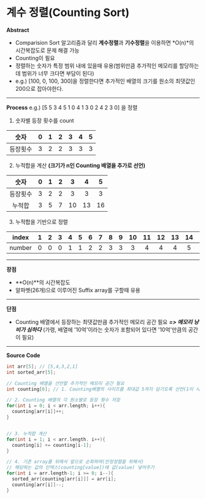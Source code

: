 # 계수 정렬(Counting Sort)
**Abstract**
  - Comparision Sort 알고리즘과 달리 **계수정렬**과 **기수정렬**을 이용하면 *O(n)*의 시간복잡도로 문제 해결 가능
  - Counting이 필요
  - 정렬하는 숫자가 특정 범위 내에 있을때 유용(범위만큼 추가적인 메모리를 할당하는데 범위가 너무 크다면 부담이 된다)
  - e.g.) [100, 0, 100, 300]을 정렬한다면 추가적인 배열의 크기를 원소의 최댓값인 200으로 잡아야한다. 
___
**Process**
  e.g.) [5 5 3 4 5 1 0 4 1 3 0 2 4 2 3 0] 을 정렬
  1. 숫자별 등장 횟수를 count  

| 숫자 | 0 | 1 | 2 | 3 | 4 | 5 |
|:---:|:---:|:---:|:---:|:---:|:---:|:---:|
| 등장횟수 | 3 | 2 | 2 | 3 | 3 | 3 |

  2. 누적합을 계산 **(크기가 n인 Counting 배열을 추가로 선언)**

| 숫자 | 0 | 1 | 2 | 3 | 4 | 5 |
|:---:|:---:|:---:|:---:|:---:|:---:|:---:|
| 등장횟수 | 3 | 2 | 2 | 3 | 3 | 3 |
| 누적합 | 3 | 5 | 7 | 10 | 13 | 16 |

  3. 누적합을 기반으로 정렬

| index | 1 | 2 | 3 | 4 | 5 | 6 | 7 | 8 | 9 | 10 | 11 | 12 | 13 | 14 | 15 | 16 |
|:---:|:---:|:---:|:---:|:---:|:---:|:---:|:---:|:---:|:---:|:---:|:---:|:---:|:---:|:---:|:---:|:---:|
| number | 0 | 0 | 0 | 1 | 1 | 2 | 2 | 3 | 3 | 3 | 4 | 4 | 4 | 5 | 5 | 5 |
---
**장점**
  - **O(n)**의 시간복잡도
  - 알파벳(26개)으로 이루어진 Suffix array를 구할때 유용
---
**단점**
  - Counting 배열에서 등장하는 최댓값만큼 추가적인 메모리 공간 필요 **_=> 메모리 낭비가 심하다_**
  (가령, 배열에 '10억'이라는 숫자가 포함되어 있다면 '10억'만큼의 공간이 필요)
---
**Source Code**
```c
int arr[5]; // [5,4,3,2,1]
int sorted_arr[5];

// Counting 배열을 선언할 추가적인 메모미 공간 필요
int counting[6]; // 1. Counting배열의 사이즈를 최대값 5까지 담기도록 선언(1이 시작 index)

// 2. Counting 배열의 각 원소별로 등장 횟수 저장
for(int i = 0; i < arr.length; i++){
  counting[arr[i]]++;
}


// 3. 누적합 계산
for(int i = 1; i < arr.length. i++){
  counting[i] += counting[i-1];
}

// 4. 기존 array를 뒤에서 앞으로 순회하며(안정정렬을 위해서)
// 해당하는 값의 인덱스(counting[value])에 값(value) 넣어주기
for(int i = arr.length-1; i >= 0; i--){
  sorted_arr[counting[arr[i]]] = arr[i];
  counting[arr[i]]--;
}
```
